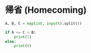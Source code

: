 # 帰省 (Homecoming)

```python
A, B, C = map(int, input().split())

if A <= C < B:
    print(1)
else:
    print(0)
```
